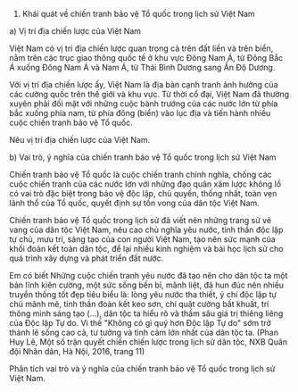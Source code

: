 1. Khái quát về chiến tranh bảo vệ Tổ quốc trong lịch sử Việt Nam

a) Vị trí địa chiến lược của Việt Nam

Việt Nam có vị trí địa chiến lược quan trọng cả trên đất liền và trên biển, nằm trên các trục giao thông quốc tế ở khu vực Đông Nam Á, từ Đông Bắc Á xuống Đông Nam Á và Nam Á, từ Thái Bình Dương sang Ấn Độ Dương.

Với vị trí địa chiến lược ấy, Việt Nam là địa bàn cạnh tranh ảnh hưởng của các cường quốc trên thế giới và khu vực. Từ thời cổ đại, Việt Nam đã thường xuyên phải đối mặt với những cuộc bành trướng của các nước lớn từ phía bắc xuống phía nam, từ phía đông (biển) vào lục địa và tiến hành nhiều cuộc chiến tranh bảo vệ Tổ quốc.

Nêu vị trí địa chiến lược của Việt Nam.

b) Vai trò, ý nghĩa của chiến tranh bảo vệ Tổ quốc trong lịch sử Việt Nam

Chiến tranh bảo vệ Tổ quốc là cuộc chiến tranh chính nghĩa, chống các cuộc chiến tranh của các nước lớn với những đạo quân xâm lược không lồ có vai trò đặc biệt trong bảo vệ độc lập, chủ quyền, thống nhất, toàn vẹn lãnh thổ của Tổ quốc, quyết định sự tồn vong của dân tộc Việt Nam.

Chiến tranh bảo vệ Tổ quốc trong lịch sử đã viết nên những trang sử vẻ vang của dân tộc Việt Nam, nêu cao chủ nghĩa yêu nước, tinh thần độc lập tự chủ, mưu trí, sáng tạo của con người Việt Nam, tạo nên sức mạnh của khối đoàn kết toàn dân tộc, để lại nhiều kinh nghiệm và bài học lịch sử cho quá trình xây dựng và phát triển đất nước.

Em có biết
Những cuộc chiến tranh yêu nước đã tạo nên cho dân tộc ta một bản lĩnh kiên cường, một sức sống bền bỉ, mãnh liệt, đã hun đúc nên nhiều truyền thống tốt đẹp tiêu biểu là: lòng yêu nước tha thiết, ý chí độc lập tự chủ mãnh mẽ, tinh thần đoàn kết keo sơn, chí quật cường bất khuất, trí thông minh sáng tạo (...), dân tộc ta hiểu rõ và thấm sâu giá trị thiêng liêng của Độc lập Tự do. Vì thế "Không có gì quý hơn Độc lập Tự do" sớm trở thành lẽ sống cao cả, tư tưởng và tình cảm lớn nhất của dân tộc ta.
(Phan Huy Lê, Một số trận quyết chiến chiến lược trong lịch sử dân tộc, NXB Quân đội Nhân dân, Hà Nội, 2016, trang 11)

Phân tích vai trò và ý nghĩa của chiến tranh bảo vệ Tổ quốc trong lịch sử Việt Nam.